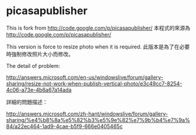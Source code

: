 picasapublisher
===============

This is fork from http://code.google.com/p/picasapublisher/
本程式的來源為 http://code.google.com/p/picasapublisher/

This version is force to resize photo when it is required.
此版本是為了在必要時強制修改照片大小而修改。

The detail of problem: 

http://answers.microsoft.com/en-us/windowslive/forum/gallery-sharing/resize-not-work-when-publish-vertical-photo/e3c49cc7-8254-4c06-a73e-4b6a67a14ada


詳細的問題描述：

http://answers.microsoft.com/zh-hant/windowslive/forum/gallery-sharing/%e4%b8%8a%e5%82%b3%e5%9e%82%e7%9b%b4%e7%9a%84/a22ec464-1ad9-4cae-b5f9-666e0405465c
